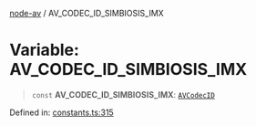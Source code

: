 [node-av](../globals.md) / AV\_CODEC\_ID\_SIMBIOSIS\_IMX

# Variable: AV\_CODEC\_ID\_SIMBIOSIS\_IMX

> `const` **AV\_CODEC\_ID\_SIMBIOSIS\_IMX**: [`AVCodecID`](../type-aliases/AVCodecID.md)

Defined in: [constants.ts:315](https://github.com/seydx/av/blob/f8631fc881b394300b1479f511d55cf1c370a87f/src/constants/constants.ts#L315)
